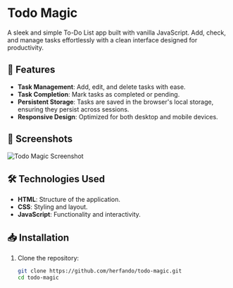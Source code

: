 # Todo Magic

A sleek and simple To-Do List app built with vanilla JavaScript. Add, check, and manage tasks effortlessly with a clean interface designed for productivity.

## 🚀 Features

- **Task Management**: Add, edit, and delete tasks with ease.
- **Task Completion**: Mark tasks as completed or pending.
- **Persistent Storage**: Tasks are saved in the browser's local storage, ensuring they persist across sessions.
- **Responsive Design**: Optimized for both desktop and mobile devices.

## 📸 Screenshots

![Todo Magic Screenshot](https://via.placeholder.com/600x400.png?text=Todo+Magic+App)

## 🛠️ Technologies Used

- **HTML**: Structure of the application.
- **CSS**: Styling and layout.
- **JavaScript**: Functionality and interactivity.

## 📥 Installation

1. Clone the repository:

   ```bash
   git clone https://github.com/herfando/todo-magic.git
   cd todo-magic
